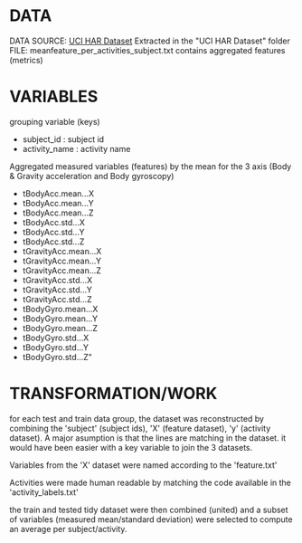 # DATA
DATA SOURCE: [UCI HAR Dataset](https://d396qusza40orc.cloudfront.net/getdata%2Fprojectfiles%2FUCI%20HAR%20Dataset.zip)
Extracted in the "UCI HAR Dataset" folder
FILE: meanfeature_per_activities_subject.txt contains aggregated features (metrics)

# VARIABLES

grouping variable (keys)

+ subject_id : subject id
+ activity_name : activity name

Aggregated measured variables (features) by the mean for the 3 axis (Body & Gravity acceleration and Body gyroscopy)

+ tBodyAcc.mean...X
+ tBodyAcc.mean...Y
+ tBodyAcc.mean...Z
+ tBodyAcc.std...X
+ tBodyAcc.std...Y
+ tBodyAcc.std...Z
+ tGravityAcc.mean...X
+ tGravityAcc.mean...Y
+ tGravityAcc.mean...Z
+ tGravityAcc.std...X
+ tGravityAcc.std...Y
+ tGravityAcc.std...Z
+ tBodyGyro.mean...X
+ tBodyGyro.mean...Y
+ tBodyGyro.mean...Z
+ tBodyGyro.std...X
+ tBodyGyro.std...Y
+ tBodyGyro.std...Z"



# TRANSFORMATION/WORK
for each test and train data group, the dataset was reconstructed by combining the 'subject' (subject ids), 'X' (feature dataset), 'y' (activity dataset).
A major asumption is that the lines are matching in the dataset. it would have been easier with a key variable to join the 3 datasets.

Variables from the 'X' dataset were named according to the 'feature.txt'

Activities were made human readable by matching the code available in the 'activity_labels.txt'

the train and tested tidy dataset were then combined (united) and a subset of variables (measured mean/standard deviation) were selected to compute an average per subject/activity.